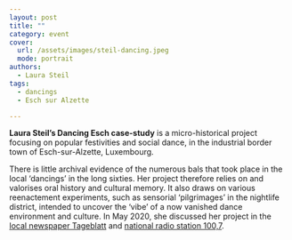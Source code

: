 ```yaml
---
layout: post
title: ""
category: event
cover:
  url: /assets/images/steil-dancing.jpeg
  mode: portrait
authors:
  - Laura Steil
tags:
  - dancings
  - Esch sur Alzette

---
```


**Laura Steil’s Dancing Esch case-study** is a micro-historical project focusing on popular festivities and social dance, in the industrial border town of Esch-sur-Alzette, Luxembourg.

<!-- more -->

 There is little archival evidence of the numerous bals that took place in the local ‘dancings’ in the long sixties. Her project therefore relies on and valorises oral history and cultural memory. It also draws on various reenactement experiments, such as sensorial ‘pilgrimages’ in the nightlife district, intended to uncover the ‘vibe’ of a now vanished dance environment and culture. In May 2020, she discussed her project in the [local newspaper Tageblatt](https://www.tageblatt.lu/headlines/faire-revivre-la-frontiere-en-quete-des-dancings-desch/) and [national radio station 100,7](https://www.100komma7.lu/article/wessen/d-grenz-erem-beliewen-op-der-sich-no-den-escher-dancingen).
